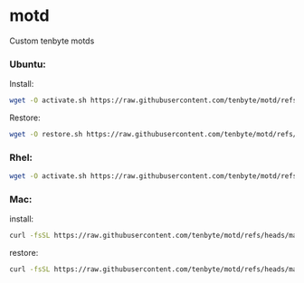 # motd
Custom tenbyte motds

### Ubuntu:

Install:

```bash
wget -O activate.sh https://raw.githubusercontent.com/tenbyte/motd/refs/heads/main/ubuntu/activate.sh && chmod +x activate.sh && ./activate.sh
```
Restore:
```bash
wget -O restore.sh https://raw.githubusercontent.com/tenbyte/motd/refs/heads/main/ubuntu/restore.sh && chmod +x restore.sh && ./restore.sh
```


### Rhel:
```bash
wget -O activate.sh https://raw.githubusercontent.com/tenbyte/motd/refs/heads/main/rhel/activate.sh && chmod +x activate.sh && ./activate.sh
```

### Mac:
install:
```bash
curl -fsSL https://raw.githubusercontent.com/tenbyte/motd/refs/heads/main/mac/activate.sh | bash
```
restore:
```bash
curl -fsSL https://raw.githubusercontent.com/tenbyte/motd/refs/heads/main/mac/restore.sh -o /tmp/tenbyte-restore.sh && bash /tmp/tenbyte-restore.sh && rm /tmp/tenbyte-restore.sh
```
